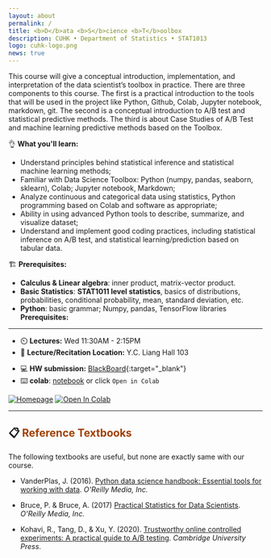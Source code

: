 ```yaml
---
layout: about
permalink: /
title: <b>D</b>ata <b>S</b>cience <b>T</b>oolbox
description: CUHK • Department of Statistics • STAT1013 
logo: cuhk-logo.png
news: true
---
```


This course will give a conceptual introduction, implementation, and interpretation of the data scientist’s toolbox in practice. There are three components to this course. The first is a practical introduction to the tools that will be used in the project like Python, Github, Colab, Jupyter notebook, markdown, git. The second is a conceptual introduction to A/B test and statistical predictive methods. The third is about Case Studies of A/B Test and machine learning predictive methods based on the Toolbox.

👌 **What you'll learn:**

- Understand principles behind statistical inference and statistical machine learning methods;
- Familiar with Data Science Toolbox: Python (numpy, pandas, seaborn, sklearn), Colab; Jupyter notebook, Markdown;
- Analyze continuous and categorical data using statistics, Python programming based on Colab and software as appropriate;
- Ability in using advanced Python tools to describe, summarize, and visualize dataset;
- Understand and implement good coding practices, including statistical inference on A/B test, and statistical learning/prediction based on tabular data.

🏗️ **Prerequisites:**

- **Calculus & Linear algebra**: inner product, matrix-vector product.
- **Basic Statistics**: **STAT1011 level statistics**, basics of distributions, probabilities, conditional probability, mean, standard deviation, etc.
- **Python**: basic grammar; Numpy, pandas, TensorFlow libraries
**Prerequisites:**


***

- ⏲️ **Lectures:** Wed 11:30AM - 2:15PM
- 🎒 **Lecture/Recitation Location:** Y.C. Liang Hall 103
<!-- - **Office Hours Location:** [Gates-Hillman Center 8228](https://goo.gl/maps/74vUj6uoaTTzYM937){:target="\_blank"} -->
<!-- - **Discussion:** [Piazza](https://piazza.com){:target="\_blank"} -->
- 💻 **HW submission:** [BlackBoard](https://blackboard.cuhk.edu.hk/){:target="\_blank"}
- ⌨️ **colab**: [notebook](https://colab.research.google.com/drive/1zDZdebMX_v-3H57Ar4_b8qkyKRs7cEqX?usp=sharing) or click `Open in Colab`

[![Homepage](https://img.shields.io/badge/CUHK-STAT1013-blueviolet)](https://www.bendai.org/CUHK-STAT1013/) 
[![Open In Colab](https://colab.research.google.com/assets/colab-badge.svg)](https://colab.research.google.com/drive/1zDZdebMX_v-3H57Ar4_b8qkyKRs7cEqX?usp=sharing)

***

## 📋 <span style="color:#A04000"> Reference Textbooks </span> 

The following textbooks are useful, but none are exactly same with our course.

- VanderPlas, J. (2016). [Python data science handbook: Essential tools for working with data](https://jakevdp.github.io/PythonDataScienceHandbook/). *O'Reilly Media, Inc.*

- Bruce, P. & Bruce, A. (2017) [Practical Statistics for Data Scientists](https://www.oreilly.com/library/view/practical-statistics-for/9781491952955/). *O'Reilly Media, Inc.*

- Kohavi, R., Tang, D., & Xu, Y. (2020). [Trustworthy online controlled experiments: A practical guide to A/B testing](https://www.amazon.com/Trustworthy-Online-Controlled-Experiments-Practical-ebook/dp/B0845Y3DJV). *Cambridge University Press*.